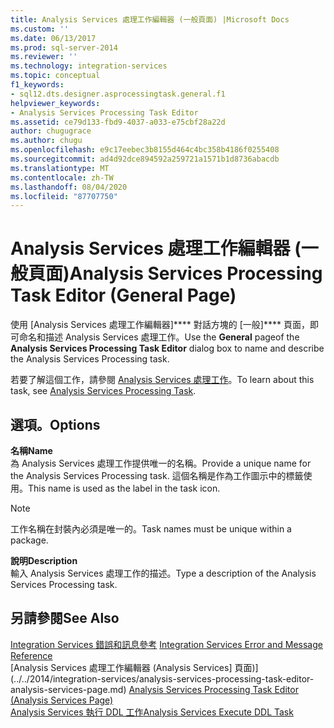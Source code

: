 ```yaml
---
title: Analysis Services 處理工作編輯器 (一般頁面) |Microsoft Docs
ms.custom: ''
ms.date: 06/13/2017
ms.prod: sql-server-2014
ms.reviewer: ''
ms.technology: integration-services
ms.topic: conceptual
f1_keywords:
- sql12.dts.designer.asprocessingtask.general.f1
helpviewer_keywords:
- Analysis Services Processing Task Editor
ms.assetid: ce79d133-fbd9-4037-a033-e75cbf28a22d
author: chugugrace
ms.author: chugu
ms.openlocfilehash: e9c17eebec3b8155d464c4bc358b4186f0255408
ms.sourcegitcommit: ad4d92dce894592a259721a1571b1d8736abacdb
ms.translationtype: MT
ms.contentlocale: zh-TW
ms.lasthandoff: 08/04/2020
ms.locfileid: "87707750"
---
```

# <a name="analysis-services-processing-task-editor-general-page"></a><span data-ttu-id="a2156-102">Analysis Services 處理工作編輯器 (一般頁面)</span><span class="sxs-lookup"><span data-stu-id="a2156-102">Analysis Services Processing Task Editor (General Page)</span></span>
  <span data-ttu-id="a2156-103">使用 [Analysis Services 處理工作編輯器]\*\*\*\* 對話方塊的 [一般]\*\*\*\* 頁面，即可命名和描述 Analysis Services 處理工作。</span><span class="sxs-lookup"><span data-stu-id="a2156-103">Use the **General** pageof the **Analysis Services Processing Task Editor** dialog box to name and describe the Analysis Services Processing task.</span></span>  
  
 <span data-ttu-id="a2156-104">若要了解這個工作，請參閱 [Analysis Services 處理工作](control-flow/analysis-services-processing-task.md)。</span><span class="sxs-lookup"><span data-stu-id="a2156-104">To learn about this task, see [Analysis Services Processing Task](control-flow/analysis-services-processing-task.md).</span></span>  
  
## <a name="options"></a><span data-ttu-id="a2156-105">選項。</span><span class="sxs-lookup"><span data-stu-id="a2156-105">Options</span></span>  
 <span data-ttu-id="a2156-106">**名稱**</span><span class="sxs-lookup"><span data-stu-id="a2156-106">**Name**</span></span>  
 <span data-ttu-id="a2156-107">為 Analysis Services 處理工作提供唯一的名稱。</span><span class="sxs-lookup"><span data-stu-id="a2156-107">Provide a unique name for the Analysis Services Processing task.</span></span> <span data-ttu-id="a2156-108">這個名稱是作為工作圖示中的標籤使用。</span><span class="sxs-lookup"><span data-stu-id="a2156-108">This name is used as the label in the task icon.</span></span>  
  
> [!NOTE]  
>  <span data-ttu-id="a2156-109">工作名稱在封裝內必須是唯一的。</span><span class="sxs-lookup"><span data-stu-id="a2156-109">Task names must be unique within a package.</span></span>  
  
 <span data-ttu-id="a2156-110">**說明**</span><span class="sxs-lookup"><span data-stu-id="a2156-110">**Description**</span></span>  
 <span data-ttu-id="a2156-111">輸入 Analysis Services 處理工作的描述。</span><span class="sxs-lookup"><span data-stu-id="a2156-111">Type a description of the Analysis Services Processing task.</span></span>  
  
## <a name="see-also"></a><span data-ttu-id="a2156-112">另請參閱</span><span class="sxs-lookup"><span data-stu-id="a2156-112">See Also</span></span>  
 <span data-ttu-id="a2156-113">[Integration Services 錯誤和訊息參考](../../2014/integration-services/integration-services-error-and-message-reference.md) </span><span class="sxs-lookup"><span data-stu-id="a2156-113">[Integration Services Error and Message Reference](../../2014/integration-services/integration-services-error-and-message-reference.md) </span></span>  
 <span data-ttu-id="a2156-114">[Analysis Services 處理工作編輯器 &#40;Analysis Services] 頁面&#41;](../../2014/integration-services/analysis-services-processing-task-editor-analysis-services-page.md) </span><span class="sxs-lookup"><span data-stu-id="a2156-114">[Analysis Services Processing Task Editor &#40;Analysis Services Page&#41;](../../2014/integration-services/analysis-services-processing-task-editor-analysis-services-page.md) </span></span>  
 [<span data-ttu-id="a2156-115">Analysis Services 執行 DDL 工作</span><span class="sxs-lookup"><span data-stu-id="a2156-115">Analysis Services Execute DDL Task</span></span>](control-flow/analysis-services-execute-ddl-task.md)  
  
  
